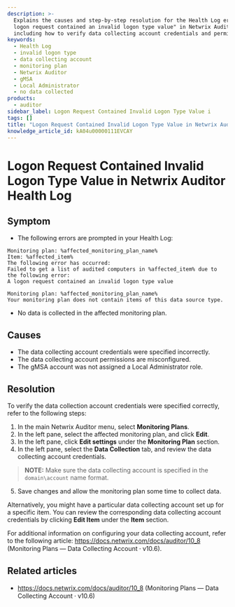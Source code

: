```yaml
---
description: >-
  Explains the causes and step-by-step resolution for the Health Log error "A
  logon request contained an invalid logon type value" in Netwrix Auditor,
  including how to verify data collecting account credentials and permissions.
keywords:
  - Health Log
  - invalid logon type
  - data collecting account
  - monitoring plan
  - Netwrix Auditor
  - gMSA
  - Local Administrator
  - no data collected
products:
  - auditor
sidebar_label: Logon Request Contained Invalid Logon Type Value i
tags: []
title: "Logon Request Contained Invalid Logon Type Value in Netwrix Auditor Health Log"
knowledge_article_id: kA04u00000111EVCAY
---
```


# Logon Request Contained Invalid Logon Type Value in Netwrix Auditor Health Log

## Symptom

- The following errors are prompted in your Health Log:

```text
Monitoring plan: %affected_monitoring_plan_name%
Item: %affected_item%
The following error has occurred:
Failed to get a list of audited computers in %affected_item% due to the following error:
A logon request contained an invalid logon type value
```

```text
Monitoring plan: %affected_monitoring_plan_name%
Your monitoring plan does not contain items of this data source type.
```

- No data is collected in the affected monitoring plan.

## Causes

- The data collecting account credentials were specified incorrectly.
- The data collecting account permissions are misconfigured.
- The gMSA account was not assigned a Local Administrator role.

## Resolution

To verify the data collection account credentials were specified correctly, refer to the following steps:

1. In the main Netwrix Auditor menu, select **Monitoring Plans**.
2. In the left pane, select the affected monitoring plan, and click **Edit**.
3. In the left pane, click **Edit settings** under the **Monitoring Plan** section.
4. In the left pane, select the **Data Collection** tab, and review the data collecting account credentials.

> **NOTE:** Make sure the data collecting account is specified in the `domain\account` name format.

5. Save changes and allow the monitoring plan some time to collect data.

Alternatively, you might have a particular data collecting account set up for a specific item. You can review the corresponding data collecting account credentials by clicking **Edit Item** under the **Item** section.

For additional information on configuring your data collecting account, refer to the following article: https://docs.netwrix.com/docs/auditor/10_8 (Monitoring Plans — Data Collecting Account ⸱ v10.6).

## Related articles

- https://docs.netwrix.com/docs/auditor/10_8 (Monitoring Plans — Data Collecting Account ⸱ v10.6)
